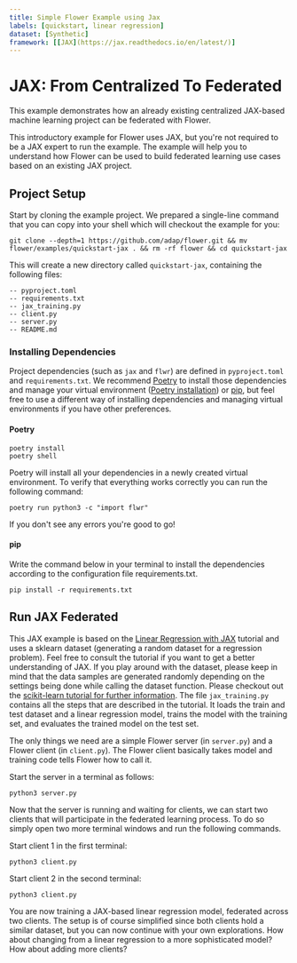 ```yaml
---
title: Simple Flower Example using Jax
labels: [quickstart, linear regression]
dataset: [Synthetic]
framework: [[JAX](https://jax.readthedocs.io/en/latest/)]
---
```


# JAX: From Centralized To Federated

This example demonstrates how an already existing centralized JAX-based machine learning project can be federated with Flower.

This introductory example for Flower uses JAX, but you're not required to be a JAX expert to run the example. The example will help you to understand how Flower can be used to build federated learning use cases based on an existing JAX project.

## Project Setup

Start by cloning the example project. We prepared a single-line command that you can copy into your shell which will checkout the example for you:

```shell
git clone --depth=1 https://github.com/adap/flower.git && mv flower/examples/quickstart-jax . && rm -rf flower && cd quickstart-jax
```

This will create a new directory called `quickstart-jax`, containing the following files:

```shell
-- pyproject.toml
-- requirements.txt
-- jax_training.py
-- client.py
-- server.py
-- README.md
```

### Installing Dependencies

Project dependencies (such as `jax` and `flwr`) are defined in `pyproject.toml` and `requirements.txt`. We recommend [Poetry](https://python-poetry.org/docs/) to install those dependencies and manage your virtual environment ([Poetry installation](https://python-poetry.org/docs/#installation)) or [pip](https://pip.pypa.io/en/latest/development/), but feel free to use a different way of installing dependencies and managing virtual environments if you have other preferences.

#### Poetry

```shell
poetry install
poetry shell
```

Poetry will install all your dependencies in a newly created virtual environment. To verify that everything works correctly you can run the following command:

```shell
poetry run python3 -c "import flwr"
```

If you don't see any errors you're good to go!

#### pip

Write the command below in your terminal to install the dependencies according to the configuration file requirements.txt.

```shell
pip install -r requirements.txt
```

## Run JAX Federated

This JAX example is based on the [Linear Regression with JAX](https://coax.readthedocs.io/en/latest/examples/linear_regression/jax.html) tutorial and uses a sklearn dataset (generating a random dataset for a regression problem). Feel free to consult the tutorial if you want to get a better understanding of JAX. If you play around with the dataset, please keep in mind that the data samples are generated randomly depending on the settings being done while calling the dataset function. Please checkout out the [scikit-learn tutorial for further information](https://scikit-learn.org/stable/modules/generated/sklearn.datasets.make_regression.html). The file `jax_training.py` contains all the steps that are described in the tutorial. It loads the train and test dataset and a linear regression model, trains the model with the training set, and evaluates the trained model on the test set.

The only things we need are a simple Flower server (in `server.py`) and a Flower client (in `client.py`). The Flower client basically takes model and training code tells Flower how to call it.

Start the server in a terminal as follows:

```shell
python3 server.py
```

Now that the server is running and waiting for clients, we can start two clients that will participate in the federated learning process. To do so simply open two more terminal windows and run the following commands.

Start client 1 in the first terminal:

```shell
python3 client.py
```

Start client 2 in the second terminal:

```shell
python3 client.py
```

You are now training a JAX-based linear regression model, federated across two clients. The setup is of course simplified since both clients hold a similar dataset, but you can now continue with your own explorations. How about changing from a linear regression to a more sophisticated model? How about adding more clients?
